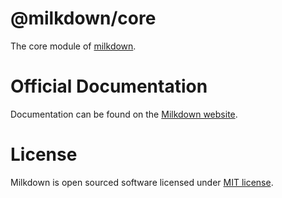# @milkdown/core

The core module of [milkdown](https://saul-mirone.github.io/milkdown/).

# Official Documentation

Documentation can be found on the [Milkdown website](https://milkdown.dev/core).

# License

Milkdown is open sourced software licensed under [MIT license](https://github.com/Saul-Mirone/milkdown/blob/main/LICENSE).
